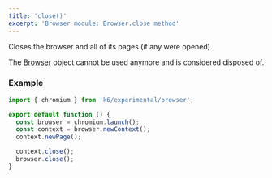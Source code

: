 ```yaml
---
title: 'close()'
excerpt: 'Browser module: Browser.close method'
---
```


Closes the browser and all of its pages (if any were opened).

The [Browser](/javascript-api/k6-experimental/browser/browser-class/) object cannot be used anymore and is considered disposed of.


### Example

<CodeGroup labels={[]}>

```javascript
import { chromium } from 'k6/experimental/browser';

export default function () {
  const browser = chromium.launch();
  const context = browser.newContext();
  context.newPage();

  context.close();
  browser.close();
}
```

</CodeGroup>